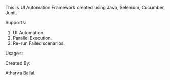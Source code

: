 This is UI Automation Framework created using Java, Selenium, Cucumber, Junit.

Supports:

1. UI Automation.
2. Parallel Execution.
3. Re-run Failed scenarios.

Usages: 





Created By:

Atharva Ballal.
